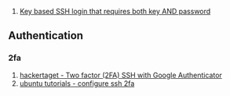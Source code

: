  1. [Key based SSH login that requires both key AND password](https://askubuntu.com/questions/1019999/key-based-ssh-login-that-requires-both-key-and-password)

## Authentication

### 2fa

 1. [hackertaget - Two factor (2FA) SSH with Google Authenticator](https://hackertarget.com/ssh-two-factor-google-authenticator/)
 2. [ubuntu tutorials - configure ssh 2fa](https://ubuntu.com/tutorials/configure-ssh-2fa#1-overview)
